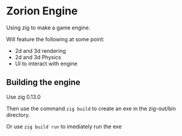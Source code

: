 # Zorion Engine

Using zig to make a game engine. 

Will feature the following at some point:
- 2d and 3d rendering
- 2d and 3d Physics
- UI to interact with engine


## Building the engine
Use zig 0.13.0

Then use the command `zig build` to create an exe in the zig-out/bin directory.

Or use `zig build run` to imediately run the exe